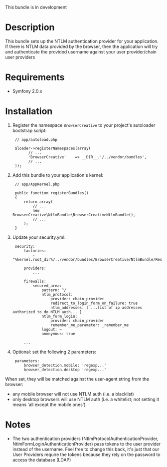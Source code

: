 This bundle is in development

Description
===========
This bundle sets up the NTLM authentication provider for your application. If there is NTLM data 
provided by the browser, then the application will try and authenticate the provided username against 
your user provider/chain user providers

Requirements
============

* Symfony 2.0.x

Installation
============

1. Register the namespace `BrowserCreative` to your project's autoloader bootstrap script:

        // app/autoload.php

        $loader->registerNamespaces(array(
              // ...
              'BrowserCreative'    => __DIR__.'/../vendor/bundles',
              // ...
        ));

2. Add this bundle to your application's kernel:

        // app/AppKernel.php

        public function registerBundles()
        {
            return array(
                // ...
                new BrowserCreative\NtlmBundle\BrowserCreativeNtlmBundle(),
                // ...
            );
        }


3. Update your security.yml:

        security:
            factories:
                - "%kernel.root_dir%/../vendor/bundles/BrowserCreative/NtlmBundle/Resources/config/security_factories.xml"

            providers:
                ...

            firewalls:
                secured_area:
                    pattern: ^/
                    ntlm_protocol:
                        provider: chain_provider
                        redirect_to_login_form_on_failure: true
                        ntlm_addresses: [ ...list of ip addresses authorized to do NTLM auth... ]
                    ntlm_form_login:
                        provider: chain_provider
                        remember_me_parameter: _remember_me
                    logout: ~
                    anonymous: true
            
            ...

4. Optional: set the following 2 parameters:

        parameters:
            browser_detection.mobile: 'regexp...'
            browser_detection.desktop 'regexp...'

When set, they will be matched against the user-agent string from the browser:
- any mobile browser will not use NTLM auth (i.e. a blacklist)
- only desktop browsers will use NTLM auth (i.e. a whitelist; not setting it means 'all except the mobile ones')

Notes
=====
* The two authentication providers (NtlmProtocolAuthenticationProvider, NtlmFormLoginAuthenticationProvider) pass 
tokens to the user provider instead of the username. Feel free to change this back, it's just that our User Providers 
require the tokens because they rely on the password to access the database (LDAP)


